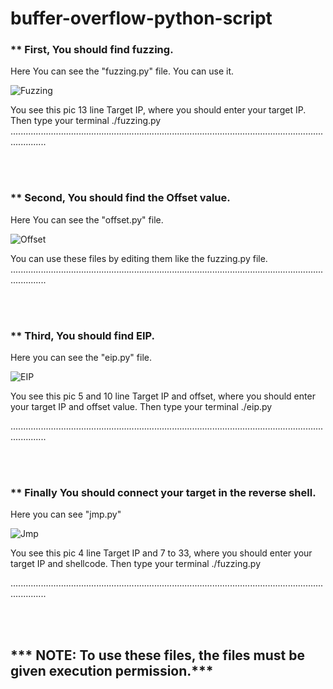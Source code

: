 # buffer-overflow-python-script

<p>
<h3>** First, You should find fuzzing.</h3>
 Here You can see the "fuzzing.py" file. You can use it.

![Fuzzing](https://github.com/crypt0CP/buffer-overflow-python-script/assets/106395924/4b1efdaf-d8d0-405d-822f-0def8c4e9234)


You see this pic 13 line Target IP, where you should enter your target IP. Then type your terminal ./fuzzing.py 
..........................................................................................................................................

<br>
<br>


<h3>** Second, You should find the Offset value. </h3>
Here You can see the "offset.py" file.

![Offset](https://github.com/crypt0CP/buffer-overflow-python-script/assets/106395924/cd62e743-6aaf-40ec-b579-6ca9a8530623)

You can use these files by editing them like the fuzzing.py file. 
..........................................................................................................................................

<br>
<br>



<h3>** Third, You should find EIP. </h3>
  
Here you can see the "eip.py" file.

![EIP](https://github.com/crypt0CP/buffer-overflow-python-script/assets/106395924/93d59b34-8a39-423a-a6db-b9da48cd5b2e)


You see this pic 5 and 10 line Target IP and offset, where you should enter your target IP and offset value. Then type your terminal ./eip.py

..........................................................................................................................................

<br>
<br>


<h3> ** Finally You should connect your target in the reverse shell.</h3>
Here you can see "jmp.py" 

![Jmp](https://github.com/crypt0CP/buffer-overflow-python-script/assets/106395924/b710b8c2-18ca-4037-b252-330b23def911)

You see this pic 4 line Target IP and 7 to 33, where you should enter your target IP and shellcode. Then type your terminal ./fuzzing.py 

..........................................................................................................................................


<br>
<br>



<h2>*** NOTE: To use these files, the files must be given execution permission.*** </h2> 
</p>
